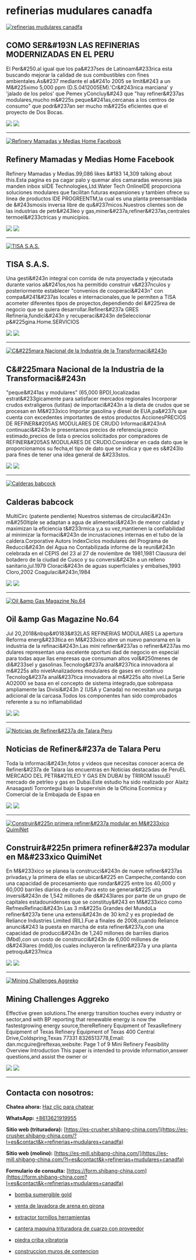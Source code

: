# refinerias mudulares canadfa

<a href="https://swt.shibang-china.com/?l=es&img&k=refinerias+mudulares+canadfa" target="_blank">![refinerias mudulares canadfa](http://static.shibang-china.com/all-800x300/1268.jpg)</a>

## COMO SER&#193N LAS REFINERIAS MODERNIZADAS EN EL PERU
El Per&#250.al igual que los pa&#237ses de Latinoam&#233rica esta buscando mejorar la calidad de sus combustibles con fines ambientales.As&#237 mediante el a&#241o 2005 se limit&#243 a un M&#225ximo 5,000 ppm (D.S.0412005EM).'Cr&#243nica marciana' y 'jalado de los pelos' que Pemex yConcluy&#243 que "hay refiner&#237as modulares,mucho m&#225s peque&#241as,cercanas a los centros de consumo" que podr&#237an ser mucho m&#225s eficientes que el proyecto de Dos Bocas.


<a href="https://whatsapp.shibangsoft.com/WhatsApp.php" target="_blank" title="WhatsApp">![](http://static.shibang-china.com/icon/whatsapp.png)</a> <a href="https://swt.shibang-china.com/?l=es&icon&k=refinerias+mudulares+canadfa" target="_blank">![](http://static.shibang-china.com/icon/chat-es.png)</a>

---

<a href="https://swt.shibang-china.com/?l=es&img&k=refinerias+mudulares+canadfa" target="_blank">![Refinery Mamadas y Medias Home Facebook](http://static.shibang-china.com/all-800x300/349.jpg)</a>

## Refinery Mamadas y Medias Home Facebook
Refinery Mamadas y Medias.99,086 likes &#183 14,309 talking about this.Esta pagina es pa cagar palo y quemar alos camaradas wevones jaja manden inbox siIDE Technologies,Ltd.Water Tech OnlineIDE proporciona soluciones modulares que facilitan futuras expansiones y tambien ofrece su linea de productos IDE PROGREENTM,la cual es una planta preensamblada de &#243smosis inversa libre de qu&#237micos.Nuestros clientes son de las industrias de petr&#243leo y gas,miner&#237a,refiner&#237as,centrales termoel&#233ctricas y municipios.


<a href="https://whatsapp.shibangsoft.com/WhatsApp.php" target="_blank" title="WhatsApp">![](http://static.shibang-china.com/icon/whatsapp.png)</a> <a href="https://swt.shibang-china.com/?l=es&icon&k=refinerias+mudulares+canadfa" target="_blank">![](http://static.shibang-china.com/icon/chat-es.png)</a>

---

<a href="https://swt.shibang-china.com/?l=es&img&k=refinerias+mudulares+canadfa" target="_blank">![TISA S.A.S.](http://static.shibang-china.com/all-800x300/826.jpg)</a>

## TISA S.A.S.
Una gesti&#243n integral con corrida de ruta proyectada y ejecutada durante varios a&#241os,nos ha permitido construir v&#237nculos y posteriormente establecer "convenios de cooperaci&#243n" con compa&#241&#237as locales e internacionales,que le permiten a TISA acometer diferentes tipos de proyectos,dependiendo del &#225rea de negocio que se quiera desarrollar.Refiner&#237a GRES Refineria,fundici&#243n y recuperaci&#243n deSeleccionar p&#225gina.Home.SERVICIOS


<a href="https://whatsapp.shibangsoft.com/WhatsApp.php" target="_blank" title="WhatsApp">![](http://static.shibang-china.com/icon/whatsapp.png)</a> <a href="https://swt.shibang-china.com/?l=es&icon&k=refinerias+mudulares+canadfa" target="_blank">![](http://static.shibang-china.com/icon/chat-es.png)</a>

---

<a href="https://swt.shibang-china.com/?l=es&img&k=refinerias+mudulares+canadfa" target="_blank">![C&#225mara Nacional de la Industria de la Transformaci&#243n](http://static.shibang-china.com/all-800x300/587.jpg)</a>

## C&#225mara Nacional de la Industria de la Transformaci&#243n
"peque&#241as y modulares" (65,000 BPD),localizadas estrat&#233gicamente para satisfacer mercados regionales Incorporar crudos extraligeros (lutitas) de importaci&#243n a la dieta de crudos que se procesan en M&#233xico Importar gasolina y diesel de EUA,pa&#237s que cuenta con excedentes importantes de estos productos AccionesPRECIOS DE REFINER&#205AS MODULARES DE CRUDO Informaci&#243nA continuaci&#243n le presentamos precios de referencia,precio estimado,precios de lista o precios solicitados por compradores de REFINER&#205AS MODULARES DE CRUDO.Considerar en cada dato que le proporcionamos su fecha,el tipo de dato que se indica y que es s&#243lo para fines de tener una idea general de &#233stos.


<a href="https://whatsapp.shibangsoft.com/WhatsApp.php" target="_blank" title="WhatsApp">![](http://static.shibang-china.com/icon/whatsapp.png)</a> <a href="https://swt.shibang-china.com/?l=es&icon&k=refinerias+mudulares+canadfa" target="_blank">![](http://static.shibang-china.com/icon/chat-es.png)</a>

---

<a href="https://swt.shibang-china.com/?l=es&img&k=refinerias+mudulares+canadfa" target="_blank">![Calderas babcock](http://static.shibang-china.com/all-800x300/1527.jpg)</a>

## Calderas babcock
MultiCirc (patente pendiente) Nuestros sistemas de circulaci&#243n m&#250ltiple se adaptan a agua de alimentaci&#243n de menor calidad y maximizan la eficiencia t&#233rmica y,a su vez,mantienen la confiabilidad al minimizar la formaci&#243n de incrustaciones internas en el tubo de la caldera.Corporative Autors IndexCiclos modulares del Programa de Reducci&#243n del Agua no Contabilizada informe de la reuni&#243n celebrada en el CEPIS del 23 al 27 de noviembre de 1981,1981 Clausura del botadero de la ciudad de Cusco y su conversi&#243n a un relleno sanitario,jul.1979 Cloraci&#243n de aguas superficiales y embalses,1993 Cloro,2002 Coagulaci&#243n,1984


<a href="https://whatsapp.shibangsoft.com/WhatsApp.php" target="_blank" title="WhatsApp">![](http://static.shibang-china.com/icon/whatsapp.png)</a> <a href="https://swt.shibang-china.com/?l=es&icon&k=refinerias+mudulares+canadfa" target="_blank">![](http://static.shibang-china.com/icon/chat-es.png)</a>

---

<a href="https://swt.shibang-china.com/?l=es&img&k=refinerias+mudulares+canadfa" target="_blank">![Oil &amp Gas Magazine No.64](http://static.shibang-china.com/all-800x300/1139.jpg)</a>

## Oil &amp Gas Magazine No.64
Jul 20,2018&nbsp&#0183&#32LAS REFINERIAS MODULARES La apertura Reforma energ&#233tica en M&#233xico abre un nuevo panorama en la industria de la refinaci&#243n.Las mini refiner&#237as o refiner&#237as mo dulares representan una excelente oportuni dad de negocio en especial para todas aque llas empresas que consuman altos vol&#250menes de di&#233sel y gasolinas.Tecnolog&#237a anal&#237tica innovadora al m&#225s alto nivelAnalizadores modulares de gases en continuo Tecnolog&#237a anal&#237tica innovadora al m&#225s alto nivel.La Serie AO2000 se basa en el concepto de sistema integrado,que sobrepasa ampliamente las Divisi&#243n 2 (USA y Canada) no necesitan una purga adicional de la carcasa.Todos los componentes han sido comprobados referente a su no inflamabilidad


<a href="https://whatsapp.shibangsoft.com/WhatsApp.php" target="_blank" title="WhatsApp">![](http://static.shibang-china.com/icon/whatsapp.png)</a> <a href="https://swt.shibang-china.com/?l=es&icon&k=refinerias+mudulares+canadfa" target="_blank">![](http://static.shibang-china.com/icon/chat-es.png)</a>

---

<a href="https://swt.shibang-china.com/?l=es&img&k=refinerias+mudulares+canadfa" target="_blank">![Noticias de Refiner&#237a de Talara Peru](http://static.shibang-china.com/all-800x300/1169.jpg)</a>

## Noticias de Refiner&#237a de Talara Peru
Toda la informaci&#243n,fotos y videos que necesitas conocer acerca de Refiner&#237a de Talara las encuentras en Noticias destacadas de PeruEL MERCADO DEL PETR&#211LEO Y GAS EN DUBAI by TRIROM IssuuEl mercado de petrleo y gas en Dubai.Este estudio ha sido realizado por Alaitz Anasagasti Torrontegui bajo la supervisin de la Oficina Econmica y Comercial de la Embajada de Espaa en


<a href="https://whatsapp.shibangsoft.com/WhatsApp.php" target="_blank" title="WhatsApp">![](http://static.shibang-china.com/icon/whatsapp.png)</a> <a href="https://swt.shibang-china.com/?l=es&icon&k=refinerias+mudulares+canadfa" target="_blank">![](http://static.shibang-china.com/icon/chat-es.png)</a>

---

<a href="https://swt.shibang-china.com/?l=es&img&k=refinerias+mudulares+canadfa" target="_blank">![Construir&#225n primera refiner&#237a modular en M&#233xico QuimiNet](http://static.shibang-china.com/all-800x300/1489.jpg)</a>

## Construir&#225n primera refiner&#237a modular en M&#233xico QuimiNet
En M&#233xico se planea la construcci&#243n de nueve refiner&#237as privadas,y la primera de ellas se ubicar&#225 en Campeche,contando con una capacidad de procesamiento que rondar&#225 entre los 40,000 y 60,000 barriles diarios de crudo.Para esto se generar&#225 una inversi&#243n de 1,542 millones de d&#243lares por parte de un grupo de capitales estadounidenses que se constituy&#243 en M&#233xico como RefmexRefinaci&#243n Las 3 m&#225s Grandes del MundoLa refiner&#237a tiene una extensi&#243n de 30 km2 y es propiedad de Reliance Industries Limited (RIL).Fue a finales de 2008,cuando Reliance anunci&#243 la puesta en marcha de esta refiner&#237a,con una capacidad de producci&#243n de 1,240 millones de barriles diarios (Mbd),con un costo de construcci&#243n de 6,000 millones de d&#243lares (mdd),los cuales incluyeron la refiner&#237a y una planta petroqu&#237mica


<a href="https://whatsapp.shibangsoft.com/WhatsApp.php" target="_blank" title="WhatsApp">![](http://static.shibang-china.com/icon/whatsapp.png)</a> <a href="https://swt.shibang-china.com/?l=es&icon&k=refinerias+mudulares+canadfa" target="_blank">![](http://static.shibang-china.com/icon/chat-es.png)</a>

---

<a href="https://swt.shibang-china.com/?l=es&img&k=refinerias+mudulares+canadfa" target="_blank">![Mining Challenges Aggreko](http://static.shibang-china.com/all-800x300/999.jpg)</a>

## Mining Challenges Aggreko
Effective green solutions.The energy transition touches every industry or sector,and with BP reporting that renewable energy is now the fastestgrowing energy source,thereRefinery Equipment of TexasRefinery Equipment of Texas Refinery Equipment of Texas 400 Central Drive,Coldspring,Texas 77331 8326513778,Email: dan.mcguire@reftexas,website: Page 1 of 9 Mini Refinery Feasibility Overview Introduction This paper is intended to provide information,answer questions,and assist the owner or


<a href="https://whatsapp.shibangsoft.com/WhatsApp.php" target="_blank" title="WhatsApp">![](http://static.shibang-china.com/icon/whatsapp.png)</a> <a href="https://swt.shibang-china.com/?l=es&icon&k=refinerias+mudulares+canadfa" target="_blank">![](http://static.shibang-china.com/icon/chat-es.png)</a>

---
## Contacta con nosotros:

**Chatea ahora:** [Haz clic para chatear](https://swt.shibang-china.com?l=es&contact&k=refinerias+mudulares+canadfa)

**WhatsApp:**  [+8613621919955](https://whatsapp.shibangsoft.com/WhatsApp.php)

**Sitio web (trituradora):** [https://es-crusher.shibang-china.com/](https://es-crusher.shibang-china.com/?l=es&contact&k=refinerias+mudulares+canadfa)

**Sitio web (molino):** [https://es-mill.shibang-china.com/](https://es-mill.shibang-china.com/?l=es&contact&k=refinerias+mudulares+canadfa)

**Formulario de consulta:** [https://form.shibang-china.com](https://form.shibang-china.com?l=es&contact&k=refinerias+mudulares+canadfa)

* [bomba sumergible gold](../66/bomba%20sumergible%20gold.md)

* [venta de lavadora de arena en girona](../67/venta%20de%20lavadora%20de%20arena%20en%20girona.md)

* [extractor tornillos herramientas](../78/extractor%20tornillos%20herramientas.md)

* [cantera maquina trituradora de cuarzo con proveedor](../74/cantera%20maquina%20trituradora%20de%20cuarzo%20con%20proveedor.md)

* [piedra criba vibratoria](../73/piedra%20criba%20vibratoria.md)

* [construccion muros de contencion](../76/construccion%20muros%20de%20contencion.md)